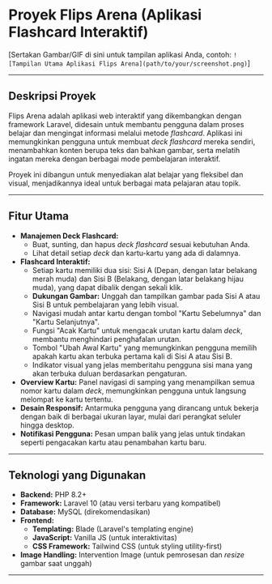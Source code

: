 # Proyek Flips Arena (Aplikasi Flashcard Interaktif)

[Sertakan Gambar/GIF di sini untuk tampilan aplikasi Anda, contoh: `![Tampilan Utama Aplikasi Flips Arena](path/to/your/screenshot.png)`]

---

## Deskripsi Proyek

Flips Arena adalah aplikasi web interaktif yang dikembangkan dengan framework Laravel, didesain untuk membantu pengguna dalam proses belajar dan mengingat informasi melalui metode *flashcard*. Aplikasi ini memungkinkan pengguna untuk membuat *deck* *flashcard* mereka sendiri, menambahkan konten berupa teks dan bahkan gambar, serta melatih ingatan mereka dengan berbagai mode pembelajaran interaktif.

Proyek ini dibangun untuk menyediakan alat belajar yang fleksibel dan visual, menjadikannya ideal untuk berbagai mata pelajaran atau topik.

---

## Fitur Utama

* **Manajemen Deck Flashcard:**
    * Buat, sunting, dan hapus *deck* *flashcard* sesuai kebutuhan Anda.
    * Lihat detail setiap *deck* dan kartu-kartu yang ada di dalamnya.
* **Flashcard Interaktif:**
    * Setiap kartu memiliki dua sisi: Sisi A (Depan, dengan latar belakang merah muda) dan Sisi B (Belakang, dengan latar belakang hijau muda), yang dapat dibalik dengan sekali klik.
    * **Dukungan Gambar:** Unggah dan tampilkan gambar pada Sisi A atau Sisi B untuk pembelajaran yang lebih visual.
    * Navigasi mudah antar kartu dengan tombol "Kartu Sebelumnya" dan "Kartu Selanjutnya".
    * Fungsi "Acak Kartu" untuk mengacak urutan kartu dalam *deck*, membantu menghindari penghafalan urutan.
    * Tombol "Ubah Awal Kartu" yang memungkinkan pengguna memilih apakah kartu akan terbuka pertama kali di Sisi A atau Sisi B.
    * Indikator visual yang jelas memberitahu pengguna sisi mana yang akan terbuka duluan berdasarkan pengaturan.
* **Overview Kartu:** Panel navigasi di samping yang menampilkan semua nomor kartu dalam *deck*, memungkinkan pengguna untuk langsung melompat ke kartu tertentu.
* **Desain Responsif:** Antarmuka pengguna yang dirancang untuk bekerja dengan baik di berbagai ukuran layar, mulai dari perangkat seluler hingga desktop.
* **Notifikasi Pengguna:** Pesan umpan balik yang jelas untuk tindakan seperti pengacakan kartu atau penambahan kartu baru.

---

## Teknologi yang Digunakan

* **Backend:** PHP 8.2+
* **Framework:** Laravel 10 (atau versi terbaru yang kompatibel)
* **Database:** MySQL (direkomendasikan)
* **Frontend:**
    * **Templating:** Blade (Laravel's templating engine)
    * **JavaScript:** Vanilla JS (untuk interaktivitas)
    * **CSS Framework:** Tailwind CSS (untuk styling utility-first)
* **Image Handling:** Intervention Image (untuk pemrosesan dan *resize* gambar saat unggah)

---
